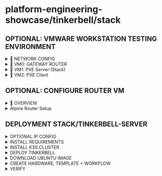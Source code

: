 # platform-engineering-showcase/tinkerbell/stack

## OPTIONAL: VMWARE WORKSTATION TESTING ENVIRONMENT

<details><summary>🔌 NETWORK CONFIG</summary>

* OPEN VMWARE NETTWORK EDITOR

### 🌐 Custom Network: **VMnet0**
- **Type:** Custom  
- **Host Connection:** ❌ Not connected  
- **DHCP:** ❌ Disabled  
- **Subnet:** `192.168.56.0/24`  
- **Mode:** ✅ Host-only  

</details>

<details><summary>📡 VM0: GATEWAY ROUTER</summary>

### ⚙️ VMware Config

- 🖥 **CPU:** 1 × 2 cores  
- 🧠 **Memory:** 2 GB RAM  
- 💽 **Disk:** 10 GB HDD  
- 🌍 **Network 1:** NAT (WAN side, internet access)
- 🌍 **Network 2:** Host-only (VMnet1) (LAN side, your other VMs connect here)
- 📀 **Boot Media:** `Alpine.iso`  

</details>

<details><summary>📡 VM1: PXE Server (Stack)</summary>

### ⚙️ VMware Config

- 🖥 **CPU:** 2 × 4 cores  
- 🧠 **Memory:** 4 GB RAM  
- 💽 **Disk:** 20 GB HDD  
- 🌍 **Network 1:** VMnet0  
- 📀 **Boot Media:** `U25.iso`  

</details>

<details><summary>📡 VM2: PXE Client</summary>

### ⚙️ VMware Config

- 🖥 **CPU:** 1 × 2 cores  
- 🧠 **Memory:** 4 GB RAM  
- 💽 **Disk:** 20 GB HDD  
- 🌍 **Network 1:** VMnet0  
- 📀 **Boot Media:** NO DISK (WILL INSTALL OPERATING SYSTEM LATER)

Prior starting the vm add the following line to the vmx file (e.g. machine1.vmx)

```bash
ethernet0.virtualDev = "e1000" # add this line
```

(otherwise hookos will not know the network adapter from vmware workstation)

</details>

## OPTIONAL: CONFIGURE ROUTER VM

<details><summary>🔌 OVERVIEW</summary>

* VM Configuration in VMware Workstation
	* VM: Alpine Router
	* NIC1: NAT (WAN side, internet access)
	* NIC2: Host-only (VMnet1) (LAN side, your other VMs connect here)

* Other VMs (clients):
    * Single NIC: Host-only (VMnet1)
	* Gateway = Alpine router LAN IP (we’ll use 192.168.56.2)

</details>

<details><summary>Alpine Router Setup</summary>

1. Install Alpine

When asked during setup:
* Use eth0 for NAT interface (DHCP).
* Use eth1 for Host-only (we’ll configure static).

2. Configure Networking

Edit /etc/network/interfaces:

```bash
# /etc/network/interfaces
auto lo
iface lo inet loopback

# WAN (NAT)
auto eth0
iface eth0 inet dhcp

# LAN (Host-only)
auto eth1
iface eth1 inet static
    address 192.168.56.2
    netmask 255.255.255.0
```

/etc/init.d/networking restart

3. Enable IP Forwarding

```bash
echo "net.ipv4.ip_forward=1" >> /etc/sysctl.conf
sysctl -p
```

4. Set Up NAT

```bash
apk add iptables

# Masquerade traffic from LAN to WAN
iptables -t nat -A POSTROUTING -o eth0 -j MASQUERADE

# Allow LAN → WAN
iptables -A FORWARD -i eth1 -o eth0 -j ACCEPT

# Allow established connections back
iptables -A FORWARD -i eth0 -o eth1 -m state --state RELATED,ESTABLISHED -j ACCEPT

rc-update add iptables
service iptables save
```

</details>

## DEPLOYMENT STACK/TINKERBELL-SERVER

<details><summary>OPTIONAL IP CONFIG</summary>

5. Configure Client VMs (on Host-only)

```bash
* Example client config:
IP: 192.168.56.10/24
Gateway: 192.168.56.2
DNS: 8.8.8.8 (or same as host)
```

Now the client VM will reach the internet through the Alpine router 🎉

</details>

<details><summary>INSTALL REQUIREMENTS</summary>

```bash
sudo apt update -y && sudo apt upgrade -y
sudo apt install build-essential procps curl file git -y
```

### INSTALL BREW

```bash
NONINTERACTIVE=1
/bin/bash -c "$(curl -fsSL https://raw.githubusercontent.com/Homebrew/install/HEAD/install.sh)"

echo >> ${HOME}/.bashrc
echo 'eval "$(/home/linuxbrew/.linuxbrew/bin/brew shellenv)"' >> ${HOME}/.bashrc
eval "$(/home/linuxbrew/.linuxbrew/bin/brew shellenv)"
```

### INSTALL TASK

```bash
brew install go-task/tap/go-task gum kubectl helm k9s
```

</details>

<details><summary>INSTALL K3S CLUSTER</summary>

### PARTITION DISK

```bash
sudo lvextend -l +100%FREE /dev/mapper/ubuntu--vg-ubuntu--lv
sudo resize2fs /dev/mapper/ubuntu--vg-ubuntu--lv
```

### INSTALL

```bash
export TASK_X_REMOTE_TASKFILES=1
task --taskfile https://raw.githubusercontent.com/stuttgart-things/docs/c7a842d8bf817209868fe253d98b4f927890a600/tasks/k3s.yaml install
```

</details>

<details><summary>DEPLOY TINKERBELL</summary>

### DEPLOY CHART

```bash
TINKERBELL_CHART_VERSION=v0.21.0
TRUSTED_PROXIES=$(kubectl get nodes -o jsonpath='{.items[*].spec.podCIDR}' | tr ' ' ',')
LB_IP=192.168.56.116
ARTIFACTS_FILE_SERVER=http://192.168.56.117:7173

helm upgrade --install tinkerbell \
oci://ghcr.io/tinkerbell/charts/tinkerbell \
--version $TINKERBELL_CHART_VERSION \
--create-namespace \
--namespace tinkerbell \
--wait \
--set "trustedProxies={${TRUSTED_PROXIES}}" \
--set "publicIP=$LB_IP" \
--set "artifactsFileServer=$ARTIFACTS_FILE_SERVER" \
--set "deployment.agentImageTag=latest" \
--set "deployment.imageTag=latest"
```

### VERIFY

```bash
pat@machine2:~$ kubectl get po -n tinkerbell
NAME                          READY   STATUS    RESTARTS   AGE
hookos-569c8c9df4-59mrq       2/2     Running   0          111m
kube-vip-sclp9                1/1     Running   0          111m
tinkerbell-5d657c68fc-75ctj   1/1     Running   0          111m

pat@machine2:~$ kubectl get svc -n tinkerbell
NAME         TYPE           CLUSTER-IP     EXTERNAL-IP      PORT(S)                                                                                                AGE
hookos       LoadBalancer   10.43.37.23    192.168.56.117   7173:32084/TCP                                                                                         111m
tinkerbell   LoadBalancer   10.43.33.145   192.168.56.116   67:31808/UDP,69:31464/UDP,514:32233/UDP,7171:32420/TCP,7172:31066/TCP,42113:30288/TCP,2222:31460/TCP   111m
```

</details>

<details><summary>DOWNLOAD UBUNTU IMAGE</summary>

```bash
cat <<EOF | kubectl apply -f -
---
apiVersion: v1
kind: ConfigMap
metadata:
  name: download-image
data:
  entrypoint.sh: |-
    #!/usr/bin/env bash
    # This script is designed to download a cloud image file (.img) and then convert it to a .raw.gz file.
    # This is purpose built so non-raw cloud image files can be used with the "image2disk" action.
    # See https://artifacthub.io/packages/tbaction/tinkerbell-community/image2disk.
    set -euxo pipefail
    if ! which pigz qemu-img &>/dev/null; then
    	apk add --update pigz qemu-img
    fi
    image_url=$1
    file=$2/${image_url##*/}
    file=${file%.*}.raw.gz
    if [[ ! -f "$file" ]]; then
    	wget "$image_url" -O image.img
    	qemu-img convert -O raw image.img image.raw
    	pigz <image.raw >"$file"
    	rm -f image.img image.raw
    fi
---
apiVersion: batch/v1
kind: Job
metadata:
  name: download-ubuntu-jammy
spec:
  template:
    spec:
      containers:
        - name: download-ubuntu-jammy
          image: bash:5.2.2
          command: ["/script/entrypoint.sh"]
          args:
            [
              "https://cloud-images.ubuntu.com/daily/server/jammy/current/jammy-server-cloudimg-amd64.img",
              "/output",
            ]
          volumeMounts:
            - mountPath: /output
              name: hook-artifacts
            - mountPath: /script
              name: configmap-volume
      restartPolicy: OnFailure
      volumes:
        - name: hook-artifacts
          hostPath:
            path: /tmp
            type: DirectoryOrCreate
        - name: configmap-volume
          configMap:
            defaultMode: 0700
            name: download-image
EOF
```

</details>

<details><summary>CREATE HARDWARE, TEMPLATE + WORKFLOW</summary>

### HARDWARE

```bash
cat <<EOF | kubectl apply -f -
apiVersion: tinkerbell.org/v1alpha1
kind: Hardware
metadata:
  name: machine1
spec:
  disks:
    - device: /dev/sda   # replace with actual VM disk device if different
  metadata:
    facility:
      facility_code: playground
    instance:
      hostname: "machine1"
      id: "00:0c:29:aa:bb:cc"   # must match the MAC
      operating_system:
        distro: "ubuntu"
        os_slug: "ubuntu_20_04"
        version: "20.04"
  interfaces:
    - dhcp:
        arch: x86_64
        hostname: machine1
        ip:
          address: 192.168.56.50       # replace with your VM’s PXE IP
          netmask: 255.255.255.0
          gateway: 192.168.56.2
        lease_time: 86400
        mac: "00:0c:29:aa:bb:cc"
        name_servers:
          - 1.1.1.1
          - 8.8.8.8
        uefi: false                   # set true if your VM boots in UEFI mode
      netboot:
        allowPXE: true
        allowWorkflow: true
EOF
```

### TEMPLATE

```bash
cat <<EOF | kubectl apply -f -
apiVersion: "tinkerbell.org/v1alpha1"
kind: Template
metadata:
  name: ubuntu22
spec:
  data: |
    version: "0.1"
    name: ubuntu
    global_timeout: 1800
    tasks:
      - name: "os installation"
        worker: "{{.device_1}}"
        volumes:
          - /dev:/dev
          - /dev/console:/dev/console
          - /lib/firmware:/lib/firmware:ro
        actions:
          - name: "stream ubuntu image"
            image: quay.io/tinkerbell/actions/image2disk:latest
            timeout: 600
            environment:
              DEST_DISK: {{ index .Hardware.Disks 0 }}
              IMG_URL: "http://192.168.56.117:7173/jammy-server-cloudimg-amd64.raw.gz"
              COMPRESSED: true
          - name: "grow-partition"
            image: quay.io/tinkerbell/actions/cexec:latest
            timeout: 90
            environment:
              BLOCK_DEVICE: {{ index .Hardware.Disks 0 }}1
              FS_TYPE: ext4
              CHROOT: y
              DEFAULT_INTERPRETER: "/bin/sh -c"
              CMD_LINE: "growpart {{ index .Hardware.Disks 0 }} 1 && resize2fs {{ index .Hardware.Disks 0 }}1"
          - name: "install openssl"
            image: quay.io/tinkerbell/actions/cexec:latest
            timeout: 90
            environment:
              BLOCK_DEVICE: {{ index .Hardware.Disks 0 }}1
              FS_TYPE: ext4
              CHROOT: y
              DEFAULT_INTERPRETER: "/bin/sh -c"
              CMD_LINE: "apt -y update && apt -y install openssl"
          - name: "create user"
            image: quay.io/tinkerbell/actions/cexec:latest
            timeout: 90
            environment:
              BLOCK_DEVICE: {{ index .Hardware.Disks 0 }}1
              FS_TYPE: ext4
              CHROOT: y
              DEFAULT_INTERPRETER: "/bin/sh -c"
              CMD_LINE: "useradd -p $(openssl passwd -1 tink) -s /bin/bash -d /home/tink/ -m -G sudo tink"
          - name: "enable ssh"
            image: quay.io/tinkerbell/actions/cexec:latest
            timeout: 90
            environment:
              BLOCK_DEVICE: {{ index .Hardware.Disks 0 }}1
              FS_TYPE: ext4
              CHROOT: y
              DEFAULT_INTERPRETER: "/bin/sh -c"
              CMD_LINE: "ssh-keygen -A; systemctl enable ssh.service; echo 'PasswordAuthentication yes' > /etc/ssh/sshd_config.d/60-cloudimg-settings.conf"
          - name: "disable apparmor"
            image: quay.io/tinkerbell/actions/cexec:latest
            timeout: 90
            environment:
              BLOCK_DEVICE: {{ index .Hardware.Disks 0 }}1
              FS_TYPE: ext4
              CHROOT: y
              DEFAULT_INTERPRETER: "/bin/sh -c"
              CMD_LINE: "systemctl disable apparmor; systemctl disable snapd"
          - name: "write netplan"
            image: quay.io/tinkerbell/actions/writefile:latest
            timeout: 90
            environment:
              DEST_DISK: {{ index .Hardware.Disks 0 }}1
              FS_TYPE: ext4
              DEST_PATH: /etc/netplan/config.yaml
              CONTENTS: |
                network:
                  version: 2
                  renderer: networkd
                  ethernets:
                    id0:
                      match:
                        name: en*
                      dhcp4: true
              UID: 0
              GID: 0
              MODE: 0644
              DIRMODE: 0755
          - name: "kexec into os"
            image: ghcr.io/jacobweinstock/waitdaemon:latest
            timeout: 90
            pid: host
            environment:
              BLOCK_DEVICE: {{ formatPartition ( index .Hardware.Disks 0 ) 1 }}
              FS_TYPE: ext4
              IMAGE: quay.io/tinkerbell/actions/kexec:latest
              WAIT_SECONDS: 10
            volumes:
              - /var/run/docker.sock:/var/run/docker.sock
EOF
```

### WORKFLOW

```bash
cat <<EOF | kubectl apply -f -
apiVersion: "tinkerbell.org/v1alpha1"
kind: Workflow
metadata:
  name: u22-machine1-workflow
spec:
  templateRef: ubuntu22
  hardwareRef: machine1
  hardwareMap:
    device_1: "00:0c:29:aa:bb:cc"
EOF
```

</details>

<details><summary>VERIFY</summary>

### TEST IMAGE AVAILABILITY

```bash
wget --spider http://192.168.56.117:7173/jammy-server-cloudimg-amd64.raw.gz
```

### WORKFLOW STATE

```bash
Every 2.0s: kubectl get workflow -A
NAMESPACE   NAME                    TEMPLATE   STATE     ACTION          AGENT               HARDWARE
default     u22-machine1-workflow   ubuntu22   SUCCESS   kexec into os   00:0c:29:aa:bb:cc   machine1
```

</details>


